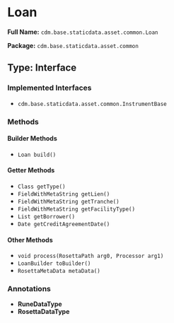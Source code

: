 # Loan

**Full Name:** `cdm.base.staticdata.asset.common.Loan`

**Package:** `cdm.base.staticdata.asset.common`

## Type: Interface

### Implemented Interfaces

- `cdm.base.staticdata.asset.common.InstrumentBase`

### Methods

#### Builder Methods

- `Loan build()`

#### Getter Methods

- `Class getType()`
- `FieldWithMetaString getLien()`
- `FieldWithMetaString getTranche()`
- `FieldWithMetaString getFacilityType()`
- `List getBorrower()`
- `Date getCreditAgreementDate()`

#### Other Methods

- `void process(RosettaPath arg0, Processor arg1)`
- `LoanBuilder toBuilder()`
- `RosettaMetaData metaData()`

### Annotations

- **RuneDataType**
- **RosettaDataType**

